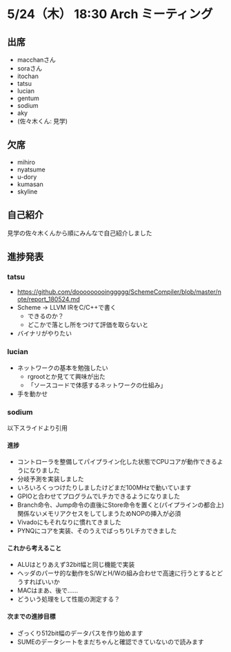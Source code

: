 # 5/24（木） 18:30 Arch ミーティング

## 出席

- macchanさん
- soraさん
- itochan
- tatsu
- lucian
- gentum
- sodium
- aky
- (佐々木くん: 見学)

## 欠席

- mihiro
- nyatsume
- u-dory
- kumasan
- skyline

## 自己紹介

見学の佐々木くんから順にみんなで自己紹介しました

## 進捗発表

### tatsu

- https://github.com/dooooooooinggggg/SchemeCompiler/blob/master/note/report_180524.md
- Scheme -> LLVM IRをC/C++で書く
  - できるのか？
  - どこかで落とし所をつけて評価を取らないと
- バイナリがやりたい

### lucian

- ネットワークの基本を勉強したい
  - rgrootとか見てて興味が出た
  - 「ソースコードで体感するネットワークの仕組み」
- 手を動かせ

### sodium

以下スライドより引用

#### 進捗
- コントローラを整備してパイプライン化した状態でCPUコアが動作できるようになりました
- 分岐予測を実装しました
- いろいろくっつけたりしましたけどまだ100MHzで動いています
- GPIOと合わせてプログラムでLチカできるようになりました
- Branch命令、Jump命令の直後にStore命令を置くと(パイプラインの都合上)関係ないメモリアクセスをしてしまうためNOPの挿入が必須
- Vivadoにもそれなりに慣れてきました
- PYNQにコアを実装、そのうえでばっちりLチカできました

#### これから考えること
- ALUはとりあえず32bit幅と同じ機能で実装
- ヘッダのパーサ的な動作をS/WとH/Wの組み合わせで高速に行うとするとどうすればいいか
- MACはまあ、後で......
- どういう処理をして性能の測定する？

#### 次までの進捗目標
- ざっくり512bit幅のデータパスを作り始めます
- SUMEのデータシートをまだちゃんと確認できていないので読みます
